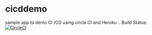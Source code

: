# cicddemo
sample app to demo CI /CD using circle CI and Heroku
..
Build Status:
[![CircleCI](https://circleci.com/gh/sajjanin/cicddemo.svg?style=svg)](https://circleci.com/gh/sajjanin/cicddemo)


